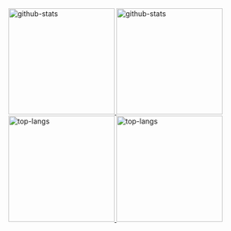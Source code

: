 <a href="https://github.com/anuraghazra/github-readme-stats#gh-light-mode-only">
  <img height=210 src="https://github-readme-stats.vercel.app/api?username=therealFoxster&card_width=440&custom_title=GitHub%20Stats&show_icons=true&show=prs_merged&theme=default#gh-light-mode-only" alt="github-stats" />
</a>

<a href="https://github.com/anuraghazra/github-readme-stats#gh-dark-mode-only">
  <img height=210 src="https://github-readme-stats.vercel.app/api?username=therealFoxster&card_width=440&custom_title=GitHub%20Stats&show_icons=true&show=prs_merged&theme=github_dark&border_color=30363d#gh-dark-mode-only" alt="github-stats" />
</a>

<a href="https://github.com/anuraghazra/github-readme-stats#gh-light-mode-only">
  <img height=210 src="https://github-readme-stats.vercel.app/api/top-langs/?username=therealFoxster&size_weight=0.5&count_weight=0.5&card_width=430&langs_count=10&layout=compact&theme=default#gh-light-mode-only" alt="top-langs" />
</a>

<a href="https://github.com/anuraghazra/github-readme-stats#gh-dark-mode-only">
  <img height=210 src="https://github-readme-stats.vercel.app/api/top-langs/?username=therealFoxster&size_weight=0.5&count_weight=0.5&card_width=430&langs_count=10&layout=compact&theme=github_dark&border_color=30363d#gh-dark-mode-only" alt="top-langs" />
</a>

<!--

## Pinned repositories

<a href="https://github.com/therealFoxster/DontEatMyContent/#gh-light-mode-only">
  <img src="https://github-readme-stats.vercel.app/api/pin/?username=therealFoxster&repo=DontEatMyContent&theme=default#gh-light-mode-only" alt="pinned-repo" />
</a>

<a href="https://github.com/therealFoxster/DontEatMyContent/#gh-dark-mode-only">
  <img src="https://github-readme-stats.vercel.app/api/pin/?username=therealFoxster&repo=DontEatMyContent&theme=github_dark#gh-dark-mode-only" alt="pinned-repo" />
</a>

<a href="https://github.com/qnblackcat/uYouPlus/#gh-light-mode-only">
  <img src="https://github-readme-stats.vercel.app/api/pin/?username=qnblackcat&repo=uYouPlus&theme=default#gh-light-mode-only" alt="pinned-repo" />
</a>

<a href="https://github.com/qnblackcat/uYouPlus/#gh-dark-mode-only">
  <img src="https://github-readme-stats.vercel.app/api/pin/?username=qnblackcat&repo=uYouPlus&theme=github_dark#gh-dark-mode-only" alt="pinned-repo" />
</a>

<a href="https://github.com/therealFoxster/altsource-viewer/#gh-light-mode-only">
  <img src="https://github-readme-stats.vercel.app/api/pin/?username=therealFoxster&repo=altsource-viewer&theme=default#gh-light-mode-only" alt="pinned-repo" />
</a>

<a href="https://github.com/therealFoxster/altsource-viewer/#gh-dark-mode-only">
  <img src="https://github-readme-stats.vercel.app/api/pin/?username=therealFoxster&repo=altsource-viewer&theme=github_dark#gh-dark-mode-only" alt="pinned-repo" />
</a>

<a href="https://github.com/therealFoxster/altsource-v1/#gh-light-mode-only">
  <img src="https://github-readme-stats.vercel.app/api/pin/?username=therealFoxster&repo=altsource-v1&theme=default#gh-light-mode-only" alt="pinned-repo" />
</a>

<a href="https://github.com/therealFoxster/altsource-v1/#gh-dark-mode-only">
  <img src="https://github-readme-stats.vercel.app/api/pin/?username=therealFoxster&repo=altsource-v1&theme=github_dark#gh-dark-mode-only" alt="pinned-repo" />
</a>

<a href="https://github.com/therealFoxster/Pairs/#gh-light-mode-only">
  <img src="https://github-readme-stats.vercel.app/api/pin/?username=therealFoxster&repo=Pairs&theme=default#gh-light-mode-only" alt="pinned-repo" />
</a>

<a href="https://github.com/therealFoxster/Pairs/#gh-dark-mode-only">
  <img src="https://github-readme-stats.vercel.app/api/pin/?username=therealFoxster&repo=Pairs&theme=github_dark#gh-dark-mode-only" alt="pinned-repo" />
</a>

<a href="https://github.com/therealFoxster/portfolio/#gh-light-mode-only">
  <img src="https://github-readme-stats.vercel.app/api/pin/?username=therealFoxster&repo=portfolio&theme=default#gh-light-mode-only" alt="pinned-repo" />
</a>

<a href="https://github.com/therealFoxster/portfolio/#gh-dark-mode-only">
  <img src="https://github-readme-stats.vercel.app/api/pin/?username=therealFoxster&repo=portfolio&theme=github_dark#gh-dark-mode-only" alt="pinned-repo" />
</a>

-->
